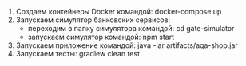 1. Создаем контейнеры Docker командой: docker-compose up
2. Запускаем симулятор банковских сервисов:
    - переходим в папку симулятора командой: cd gate-simulator
    - запускаем симулятор командой: npm start
3. Запускаем приложение командой: java -jar artifacts/aqa-shop.jar
4. Запускаем тесты: gradlew clean test